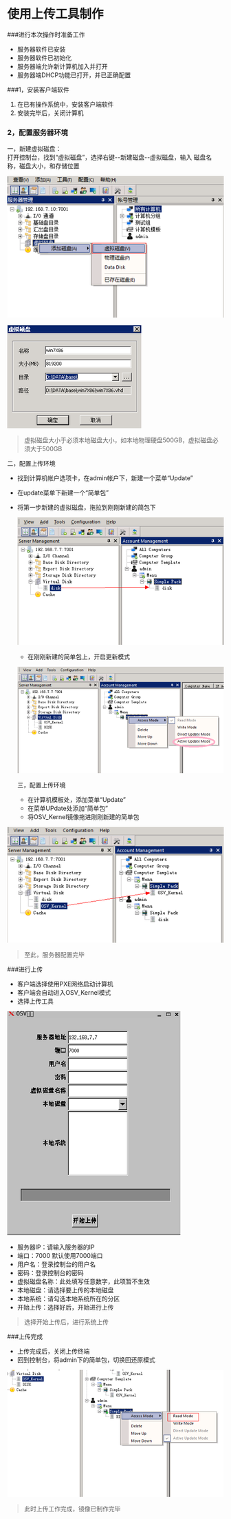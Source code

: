 # 使用上传工具制作
###进行本次操作时准备工作
* 服务器软件已安装
* 服务器软件已初始化
* 服务器端允许新计算机加入并打开
* 服务器端DHCP功能已打开，并已正确配置


###1，安装客户端软件
1. 在已有操作系统中，安装客户端软件
2. 安装完毕后，关闭计算机


### 2，配置服务器环境
一，新建虚拟磁盘：    
    打开控制台，找到“虚拟磁盘”，选择右键--新建磁盘--虚拟磁盘，输入 磁盘名称，磁盘大小，和存储位置

  ![](/assets/10.png)

![](/assets/11.png)




    
> 虚拟磁盘大小于必须本地磁盘大小，如本地物理硬盘500GB，虚拟磁盘必须大于500GB


    
  
    
    
       
     
二，配置上传环境
* 找到计算机帐户选项卡，在admin帐户下，新建一个菜单“Update”
* 在update菜单下新建一个“简单包”
* 将第一步新建的虚拟磁盘，拖拉到刚刚新建的简包下
   
   
   ![](10.png)
   
   
  * 在刚刚新建的简单包上，开启更新模式  
  
  
  ![](14.png)
  

   
   
   三，配置上传环境
   
   * 在计算机模板处，添加菜单“Update”
   * 在菜单UPdate处添加“简单包”
   * 将OSV_Kernel镜像拖进刚刚新建的简单包

![](11.png)






> 至此，服务器配置完毕


###进行上传

* 客户端选择使用PXE网络启动计算机
* 客户端会自动进入OSV_Kernel模式
* 选择上传工具

![](15.png)


* 服务器IP：请输入服务器的IP
* 端口：7000 默认使用7000端口
* 用户名：登录控制台的用户名
* 密码：登录控制台的密码
* 虚拟磁盘名称：此处填写任意数字，此项暂不生效
* 本地磁盘：请选择要上传的本地磁盘
* 本地系统：请勾选本地系统所在的分区
* 开始上传：选择好后，开始进行上传


>选择开始上传后，进行系统上传

###上传完成

* 上传完成后，关闭上传终端
* 回到控制台，将admin下的简单包，切换回还原模式

![](16.png)





> 此时上传工作完成，镜像已制作完毕
















   
   
   
   
 
   
   

    
    
        
        
   
   
   
     
     


















    
   






